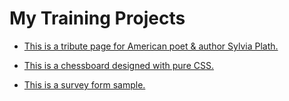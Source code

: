 # My Training Projects

- [This is a tribute page for American poet & author Sylvia Plath.](./tribute-page/index.html)

- [This is a chessboard designed with pure CSS.](./chessboard/chessboard.html)

- [This is a survey form sample.](./survey-form/survey-form.html)
